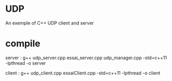 # UDP
An exemple of C++ UDP client and server

# compile
server : g++ udp_server.cpp essai_server.cpp udp_manager.cpp -std=c++11 -lpthread -o server

client : g++ udp_client.cpp essaiClient.cpp -std=c++11 -lpthread -o client
